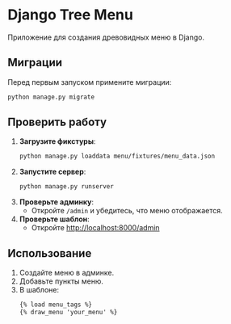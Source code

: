 # Django Tree Menu

Приложение для создания древовидных меню в Django.

## Миграции
Перед первым запуском примените миграции:
```bash
python manage.py migrate
```

## Проверить работу
1. **Загрузите фикстуры**:
   ```bash
   python manage.py loaddata menu/fixtures/menu_data.json
   ```
2. **Запустите сервер**:
   ```bash
   python manage.py runserver
   ```
3. **Проверьте админку**:
   - Откройте `/admin` и убедитесь, что меню отображается.
4. **Проверьте шаблон**:
   - Откройте [http://localhost:8000/admin](http://localhost:8000/admin)

## Использование
1. Создайте меню в админке.
2. Добавьте пункты меню.
3. В шаблоне:
   ```html
   {% load menu_tags %}
   {% draw_menu 'your_menu' %}
   ```